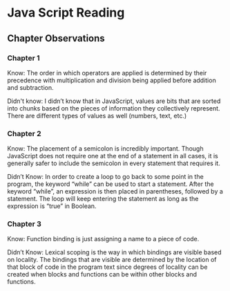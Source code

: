 # Java Script Reading

## Chapter Observations

### Chapter 1

Know: The order in which operators are applied is determined by their precedence with multiplication and division being applied before addition and subtraction.

Didn't know: I didn’t know that in JavaScript, values are bits that are sorted into chunks based on the pieces of information they collectively represent. There are different types of values as well (numbers, text, etc.) 

### Chapter 2

Know: The placement of a semicolon is incredibly important. Though JavaScript does not require one at the end of a statement in all cases, it is generally safer to include the semicolon in every statement that requires it. 

Didn’t Know: In order to create a loop to go back to some point in the program, the keyword “while” can be used to start a statement. After the keyword “while”,  an expression is then placed in parentheses, followed by a statement. The loop will keep entering the statement as long as the expression is “true” in Boolean. 

### Chapter 3

Know: Function binding is just assigning a name to a piece of code. 

Didn’t Know: Lexical scoping is the way in which bindings are visible based on locality. The bindings that are visible are determined by the location of that block of code in the program text since degrees of locality can be created when blocks and functions can be within other blocks and functions.
